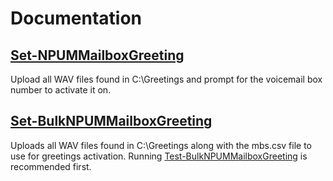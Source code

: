 # Documentation

## [Set-NPUMMailboxGreeting](/Set-NPUMMailboxGreeting.md)

Upload all WAV files found in C:\Greetings and prompt for the voicemail box number to activate it on.


## [Set-BulkNPUMMailboxGreeting](/Set-BulkNPUMMailboxGreeting)

Uploads all WAV files found in C:\Greetings along with the mbs.csv file to use for greetings activation. Running [Test-BulkNPUMMailboxGreeting](/Test-BulkNPUMMailboxGreeting) is recommended first.